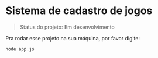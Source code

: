 <h1>Sistema de cadastro de jogos</h1>

> Status do projeto: Em desenvolvimento

Pra rodar esse projeto na sua máquina, por favor digite:

```
node app.js
```
